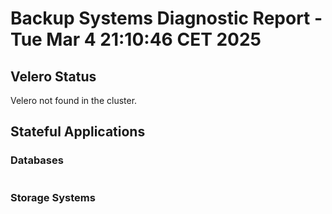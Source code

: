 # Backup Systems Diagnostic Report - Tue Mar  4 21:10:46 CET 2025

## Velero Status
Velero not found in the cluster.

## Stateful Applications
### Databases
```
```
### Storage Systems
```
```
